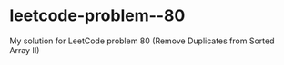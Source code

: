 # leetcode-problem--80
My solution for LeetCode problem 80 (Remove Duplicates from Sorted Array II)
